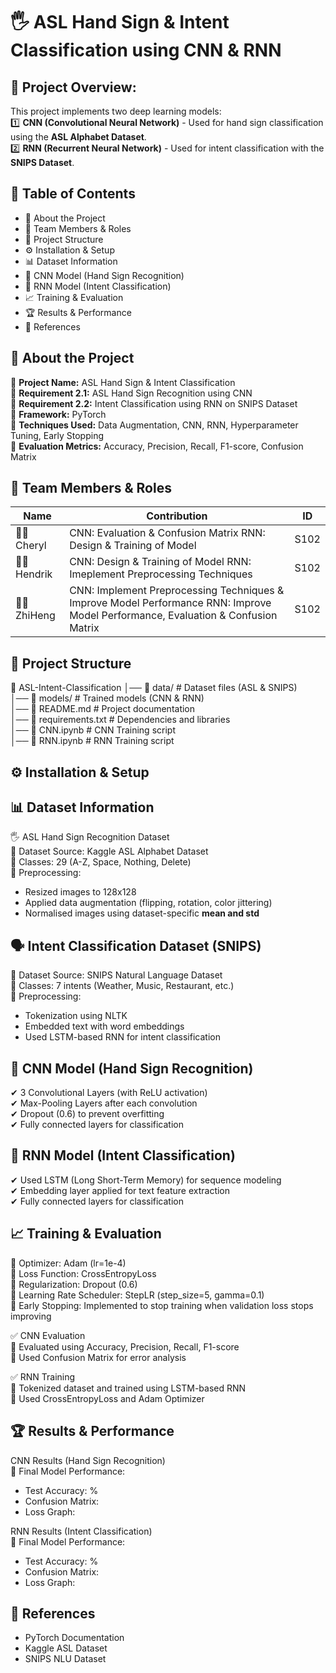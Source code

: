 # 🖐 ASL Hand Sign & Intent Classification using CNN & RNN

## 📌 Project Overview:
This project implements two deep learning models:  
1️⃣ **CNN (Convolutional Neural Network)** - Used for hand sign classification using the **ASL Alphabet Dataset**.  
2️⃣ **RNN (Recurrent Neural Network)** - Used for intent classification with the **SNIPS Dataset**.  


## 📜 Table of Contents  
- 🔹 About the Project  
- 👥 Team Members & Roles  
- 📂 Project Structure  
- ⚙️ Installation & Setup  
- 📊 Dataset Information  
- 🧠 CNN Model (Hand Sign Recognition)  
- 🧠 RNN Model (Intent Classification)  
- 📈 Training & Evaluation  
- 🏆 Results & Performance  
- 🔗 References  


## 🔹 About the Project  
🔹 **Project Name:** ASL Hand Sign & Intent Classification  
🔹 **Requirement 2.1:** ASL Hand Sign Recognition using CNN  
🔹 **Requirement 2.2:** Intent Classification using RNN on SNIPS Dataset  
🔹 **Framework:** PyTorch  
🔹 **Techniques Used:** Data Augmentation, CNN, RNN, Hyperparameter Tuning, Early Stopping  
🔹 **Evaluation Metrics:** Accuracy, Precision, Recall, F1-score, Confusion Matrix  


## 👥 Team Members & Roles  
| Name  | Contribution | ID |  
|---|-----|----|  
| 🧑‍💻 Cheryl | CNN:  Evaluation & Confusion Matrix  RNN:  Design & Training of Model | S102 |  
| 🧑‍💻 Hendrik | CNN:  Design & Training of Model  RNN:  Imeplement Preprocessing Techniques | S102 |  
| 🧑‍💻 ZhiHeng | CNN:  Implement Preprocessing Techniques & Improve Model Performance  RNN:  Improve Model Performance, Evaluation & Confusion Matrix | S102 |  


## 📂 Project Structure  
📂 ASL-Intent-Classification
│── 📁 data/                # Dataset files (ASL & SNIPS)  
│── 📁 models/              # Trained models (CNN & RNN)  
│── 📄 README.md            # Project documentation  
│── 📄 requirements.txt     # Dependencies and libraries  
│── 📄 CNN.ipynb            # CNN Training script  
│── 📄 RNN.ipynb            # RNN Training script  


## ⚙️ Installation & Setup  


## 📊 Dataset Information  
🖐 ASL Hand Sign Recognition Dataset  
📌 Dataset Source: Kaggle ASL Alphabet Dataset  
📌 Classes: 29 (A-Z, Space, Nothing, Delete)  
📌 Preprocessing: 
- Resized images to 128x128  
- Applied data augmentation (flipping, rotation, color jittering)
- Normalised images using dataset-specific **mean and std**


## 🗣 Intent Classification Dataset (SNIPS)  
📌 Dataset Source: SNIPS Natural Language Dataset  
📌 Classes: 7 intents (Weather, Music, Restaurant, etc.)  
📌 Preprocessing:
- Tokenization using NLTK  
- Embedded text with word embeddings  
- Used LSTM-based RNN for intent classification  


## 🧠 CNN Model (Hand Sign Recognition)  
✔ 3 Convolutional Layers (with ReLU activation)  
✔ Max-Pooling Layers after each convolution  
✔ Dropout (0.6) to prevent overfitting  
✔ Fully connected layers for classification  


## 🧠 RNN Model (Intent Classification)  
✔ Used LSTM (Long Short-Term Memory) for sequence modeling  
✔ Embedding layer applied for text feature extraction  
✔ Fully connected layers for classification  


## 📈 Training & Evaluation  
📌 Optimizer: Adam (lr=1e-4)  
📌 Loss Function: CrossEntropyLoss  
📌 Regularization: Dropout (0.6)  
📌 Learning Rate Scheduler: StepLR (step_size=5, gamma=0.1)  
📌 Early Stopping: Implemented to stop training when validation loss stops improving  

✅ CNN Evaluation  
📌 Evaluated using Accuracy, Precision, Recall, F1-score  
📌 Used Confusion Matrix for error analysis  

✅ RNN Training  
📌 Tokenized dataset and trained using LSTM-based RNN  
📌 Used CrossEntropyLoss and Adam Optimizer  


## 🏆 Results & Performance  
CNN Results (Hand Sign Recognition)  
📌 Final Model Performance:  
- Test Accuracy: %  
- Confusion Matrix:  
- Loss Graph:

RNN Results (Intent Classification)  
📌 Final Model Performance:  
- Test Accuracy: %  
- Confusion Matrix:  
- Loss Graph:  


## 🔗 References  
- PyTorch Documentation  
- Kaggle ASL Dataset  
- SNIPS NLU Dataset  
